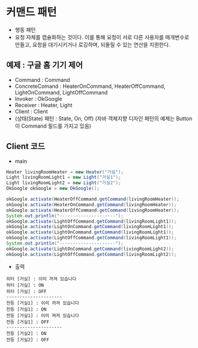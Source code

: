 # 커맨드 패턴 

- 행동 패턴
- 요청 자체를 캡슐화하는 것이다. 이를 통해 요청이 서로 다른 사용자를 매개변수로 만들고, 요청을 대기시키거나 로깅하며, 되돌릴 수 있는 연산을 지원한다.


## 예제 : 구글 홈 기기 제어
- Command : Command
- ConcreteComand : HeaterOnCommand, HeaterOffCommand, LightOnCommand, LightOffCommand
- Invoker : OkGoogle
- Receiver : Heater, Light
- Client : Client
- (상태(State) 패턴 :  State, On, Off)
(자바 객체지향 디자인 패턴의 예제는 Button이 Command 필드를 가지고 있음)


## Client 코드

- main

```java
Heater livingRoomHeater = new Heater("거실");
Light livingRoomLight1 = new Light("거실1");
Light livingRoomLight2 = new Light("거실2");
OkGoogle okGoogle = new OkGoogle();

okGoogle.activate(HeaterOffCommand.getCommand(livingRoomHeater));
okGoogle.activate(HeaterOnCommand.getCommand(livingRoomHeater));
okGoogle.activate(HeaterOffCommand.getCommand(livingRoomHeater));
System.out.println("---------------------");
okGoogle.activate(LightOffCommand.getCommand(livingRoomLight1));
okGoogle.activate(LightOnCommand.getCommand(livingRoomLight1));
okGoogle.activate(LightOnCommand.getCommand(livingRoomLight1));
okGoogle.activate(LightOffCommand.getCommand(livingRoomLight1));
System.out.println("---------------------");
okGoogle.activate(LightOnCommand.getCommand(livingRoomLight2));
okGoogle.activate(LightOffCommand.getCommand(livingRoomLight2));
```

- 출력

```
히터 [거실] : 이미 꺼져 있습니다
히터 [거실] : ON
히터 [거실] : OFF
---------------------
전등 [거실1] : 이미 꺼져 있습니다
전등 [거실1] : ON
전등 [거실1] : 이미 켜져 있습니다
전등 [거실1] : OFF
---------------------
전등 [거실2] : ON
전등 [거실2] : OFF
```